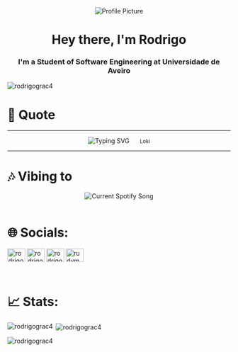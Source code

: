 <div align="center">
  <img
    alt="Profile Picture"
    src="https://avatars.githubusercontent.com/u/117362800?v=4"
  />
</div>

<h1 align="center">Hey there, I'm Rodrigo</h1>

<h3 align="center">I'm a Student of Software Engineering at Universidade de Aveiro</h3>

<p align="left"> <img src="https://komarev.com/ghpvc/?username=rodrigograc4&label=Profile%20views&color=0e75b6&style=flat" alt="rodrigograc4" /> </p>


# 📜 Quote

<hr>

<div align="center">
  <img src="https://readme-typing-svg.demolab.com?font=Caprasimo&weight=600&size=30&pause=1000&color=65B927&center=true&vCenter=true&width=900&lines=I+know+what+I+want.;I+know+what+kind+of+god+I+need+to+be...;for+you.;For+all+of+us." alt="Typing SVG" />
  <small style="text-align: left; margin-left: 20px">Loki</small>
</div>

<hr>

# 🎶 Vibing to
<div align="center">
  <img src="https://rodrigograc4-spotify-readme.vercel.app/api?scan=true?theme=dark" alt="Current Spotify Song">
</div>

<br>

# 🌐 Socials:
<p align="left">
<a href="https://fb.com/rodrigo graça" target="blank"><img align="center" src="https://raw.githubusercontent.com/rahuldkjain/github-profile-readme-generator/master/src/images/icons/Social/facebook.svg" alt="rodrigo graça" height="30" width="40" /></a>
<a href="https://instagram.com/rodrigograc4" target="blank"><img align="center" src="https://raw.githubusercontent.com/rahuldkjain/github-profile-readme-generator/master/src/images/icons/Social/instagram.svg" alt="rodrigograc4" height="30" width="40" /></a>
<a href="https://twitter.com/rodrigograc4" target="blank"><img align="center" src="https://raw.githubusercontent.com/rahuldkjain/github-profile-readme-generator/master/src/images/icons/Social/twitter.svg" alt="rodrigograc4" height="30" width="40" /></a>
<a href="https://discord.gg/rudymg" target="blank"><img align="center" src="https://raw.githubusercontent.com/rahuldkjain/github-profile-readme-generator/master/src/images/icons/Social/discord.svg" alt="rudymg" height="30" width="40" /></a>
</p>

<br>

# 📈 Stats:
<p><img align="left" src="https://github-readme-stats.vercel.app/api/top-langs?username=rodrigograc4&show_icons=true&count_private=true&hide_border=true&title_color=65B927&icon_color=285209&text_color=c9d1d9&bg_color=0d1117" alt="rodrigograc4"  /></p>

<p>&nbsp;<img align="center" color="black" src="https://github-readme-stats.vercel.app/api?username=rodrigograc4&show_icons=true&count_private=true&hide_border=true&title_color=65B927&icon_color=285209&text_color=c9d1d9&bg_color=0d1117" alt="rodrigograc4" /></p>

<p><img align="center" src="https://github-readme-streak-stats.herokuapp.com/?user=rodrigograc4&show_icons=true&count_private=true&hide_border=true&title_color=FFFFFF&icon_color=FFFFFF&text_color=FFFFFF&bg_color=FFFFFF&theme=transparent&ring=65B927&sideNums=FFFFFF&currStreakNum=FFFFFF&fire=65B927&currStreakLabel=65B927&stroke=65B927&dates=285209&sideLabels=65B927" alt="rodrigograc4" /></p>

